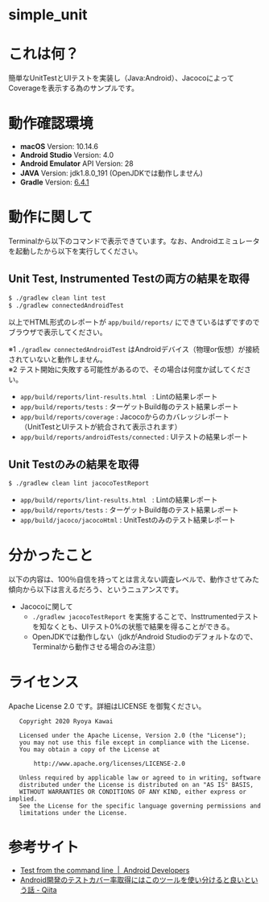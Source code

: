 # simple_unit

# これは何？
簡単なUnitTestとUIテストを実装し（Java:Android）、JacocoによってCoverageを表示する為のサンプルです。

# 動作確認環境
- **macOS** Version: 10.14.6
- **Android Studio** Version: 4.0
- **Android Emulator** API Version: 28
- **JAVA** Version: jdk1.8.0_191 (OpenJDKでは動作しません)
- **Gradle** Version: [6.4.1](https://services.gradle.org/distributions/gradle-6.4.1-all.zip)

# 動作に関して
Terminalから以下のコマンドで表示できています。なお、Androidエミュレータを起動したから以下を実行してください。

## Unit Test, Instrumented Testの両方の結果を取得
```bash
$ ./gradlew clean lint test
$ ./gradlew connectedAndroidTest
```
以上でHTML形式のレポートが `app/build/reports/` にできているはずですのでブラウザで表示してください。  

※1 `./gradlew connectedAndroidTest` はAndroidデバイス（物理or仮想）が接続されていないと動作しません。  
※2 テスト開始に失敗する可能性があるので、その場合は何度か試してください。

- `app/build/reports/lint-results.html ` : Lintの結果レポート
- `app/build/reports/tests` : ターゲットBuild毎のテスト結果レポート
- `app/build/reports/coverage` : Jacocoからのカバレッジレポート（UnitTestとUIテストが統合されて表示されます）
- `app/build/reports/androidTests/connected` : UIテストの結果レポート

## Unit Testのみの結果を取得
```bash
$ ./gradlew clean lint jacocoTestReport
```
- `app/build/reports/lint-results.html ` : Lintの結果レポート
- `app/build/reports/tests` : ターゲットBuild毎のテスト結果レポート
- `app/build/jacoco/jacocoHtml` : UnitTestのみのテスト結果レポート

# 分かったこと
以下の内容は、100％自信を持ってとは言えない調査レベルで、動作させてみた傾向から以下は言えるだろう、というニュアンスです。

- Jacocoに関して
  - `./gradlew jacocoTestReport` を実施することで、Insttrumentedテストを知なくとも、UIテスト0%の状態で結果を得ることができる。
  - OpenJDKでは動作しない（jdkがAndroid Studioのデフォルトなので、Terminalから動作させる場合のみ注意）

# ライセンス
Apache License 2.0 です。詳細はLICENSE を御覧ください。

```
   Copyright 2020 Ryoya Kawai

   Licensed under the Apache License, Version 2.0 (the "License");
   you may not use this file except in compliance with the License.
   You may obtain a copy of the License at

       http://www.apache.org/licenses/LICENSE-2.0

   Unless required by applicable law or agreed to in writing, software
   distributed under the License is distributed on an "AS IS" BASIS,
   WITHOUT WARRANTIES OR CONDITIONS OF ANY KIND, either express or implied.
   See the License for the specific language governing permissions and
   limitations under the License.

```


# 参考サイト
- [Test from the command line  |  Android Developers](https://developer.android.com/studio/test/command-line)
- [Android開発のテストカバー率取得にはこのツールを使い分けると良いという話 - Qiita](https://qiita.com/keidroid/items/adc4f065b84d8a2cd17a)


